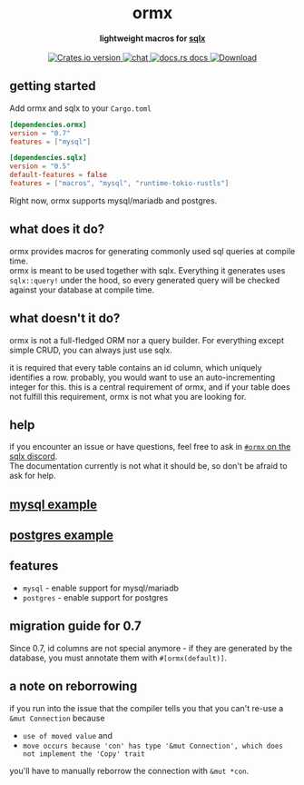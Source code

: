 <h1 align="center">ormx</h1>
<div align="center">
 <strong>
   lightweight macros for <a href="https://github.com/launchbadge/sqlx">sqlx</a>  
 </strong>
</div>

<br />

<div align="center">
  <!-- Version -->
  <a href="https://crates.io/crates/ormx">
    <img src="https://img.shields.io/crates/v/ormx.svg?style=flat-square"
    alt="Crates.io version" />
  </a>
  <!-- Discord -->
  <a href="https://discord.gg/mrZz4Wv8r2">
    <img src="https://img.shields.io/discord/665528275556106240?style=flat-square" alt="chat" />
  </a>
  <!-- Docs -->
  <a href="https://docs.rs/ormx">
    <img src="https://img.shields.io/badge/docs-latest-blue.svg?style=flat-square"
      alt="docs.rs docs" />
  </a>
  <!-- Downloads -->
  <a href="https://crates.io/crates/ormx">
    <img src="https://img.shields.io/crates/d/ormx.svg?style=flat-square"
      alt="Download" />
  </a>
</div>

## getting started
Add ormx and sqlx to your `Cargo.toml`
```toml
[dependencies.ormx]
version = "0.7"
features = ["mysql"]

[dependencies.sqlx]
version = "0.5"
default-features = false
features = ["macros", "mysql", "runtime-tokio-rustls"]
```
Right now, ormx supports mysql/mariadb and postgres.
## what does it do? 
ormx provides macros for generating commonly used sql queries at compile time.  
ormx is meant to be used together with sqlx. Everything it generates uses `sqlx::query!` under the hood, so every generated query will be checked against your database at compile time.  
## what doesn't it do?
ormx is not a full-fledged ORM nor a query builder. For everything except simple CRUD, you can always just use sqlx.  

it is required that every table contains an id column, which uniquely
identifies a row. probably, you would want to use an auto-incrementing integer for this.
this is a central requirement of ormx, and if your table does not fulfill this requirement, ormx
is not what you are looking for.

## help
if you encounter an issue or have questions, feel free to ask in [`#ormx` on the sqlx discord](https://discord.gg/mrZz4Wv8r2).  
The documentation currently is not what it should be, so don't be afraid to ask for help.

## [mysql example](https://github.com/NyxCode/ormx/tree/master/example-mysql/src/main.rs)
## [postgres example](https://github.com/NyxCode/ormx/tree/master/example-postgres/src/main.rs)
## features
- `mysql` -  enable support for mysql/mariadb  
- `postgres` - enable support for postgres  
## migration guide for 0.7
Since 0.7, id columns are not special anymore - if they are generated by the database, you must annotate them with `#[ormx(default)]`.
## a note on reborrowing
if you run into the issue that the compiler tells you that you can't re-use a `&mut Connection` because  
- `use of moved value` and
- `move occurs because 'con' has type '&mut Connection', which does not implement the 'Copy' trait`  

you'll have to manually reborrow the connection with `&mut *con`.
